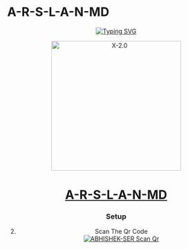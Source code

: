 # A-R-S-L-A-N-MD
<div align="center">
<a href="https://git.io/typing-svg"><img src="https://readme-typing-svg.demolab.com?font=Ribeye&size=50&pause=1000&color=F710B1&center=true&width=910&height=100&lines=I'M+A-R-S-L-A-N-MD;Multi+Device+Whatsapp+Bot;Coded+By+Arslan_Modz" alt="Typing SVG" /></a>

  
  
<p align="center">  
  <a href="https://mybeluga.vercel.app/">
    <img alt="X-2.0" height="300" src="[]">
    <h1 align="center">A-R-S-L-A-N-MD</h1>
  </a>
</p>
 
  ### Setup

2. Scan The Qr Code
    <br>
<a href="https://qr-hazel-alpha.vercel.app/md"><img title="ABHISHEK-SER Scan Qr" src="https://img.shields.io/badge/SCAN QR CODE-h?color=black&style=for-the-badge&logo=msi"></a>


